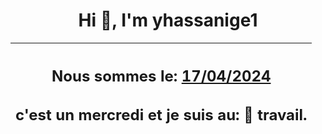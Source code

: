 <h1 align='center'>Hi 👋, I'm yhassanige1</h1>
<div align='center'>

|<h2 align='center'>Nous sommes le: <u>17/04/2024</u></h2><h2 align='center'>c'est un mercredi et je suis au: 🏢 travail.</h2>|
|---
</div>